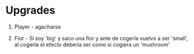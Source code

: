 # Upgrades

1. Player - agacharse

2. Flor - Si soy 'big' y saco una flor y ante de cogerla vuelvo a ser 'small', al cogerla el efecto debería ser como si cogiera un 'mushroom'
